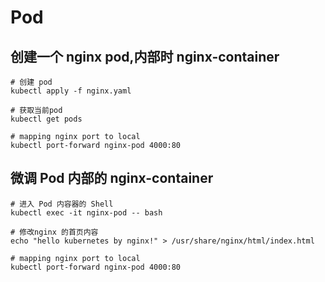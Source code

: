 # Pod

## 创建一个 nginx pod,内部时 nginx-container

    # 创建 pod
    kubectl apply -f nginx.yaml

    # 获取当前pod
    kubectl get pods

    # mapping nginx port to local
    kubectl port-forward nginx-pod 4000:80

## 微调 Pod 内部的 nginx-container

    # 进入 Pod 内容器的 Shell
    kubectl exec -it nginx-pod -- bash

    # 修改nginx 的首页内容
    echo "hello kubernetes by nginx!" > /usr/share/nginx/html/index.html

    # mapping nginx port to local
    kubectl port-forward nginx-pod 4000:80
